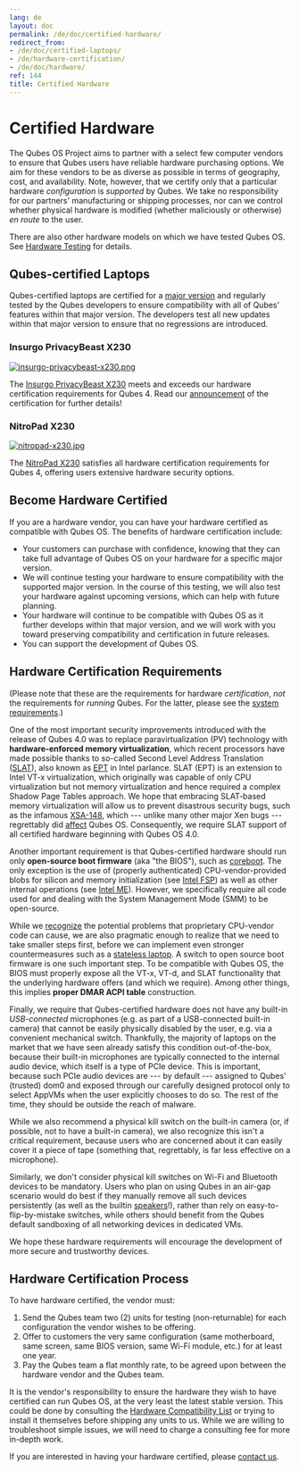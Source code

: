 ```yaml
---
lang: de
layout: doc
permalink: /de/doc/certified-hardware/
redirect_from:
- /de/doc/certified-laptops/
- /de/hardware-certification/
- /de/doc/hardware/
ref: 144
title: Certified Hardware
---
```


# Certified Hardware
<a id="certified-hardware"></a>

The Qubes OS Project aims to partner with a select few computer vendors to ensure that Qubes users have reliable hardware purchasing options.
We aim for these vendors to be as diverse as possible in terms of geography, cost, and availability.
Note, however, that we certify only that a particular hardware *configuration* is *supported* by Qubes.
We take no responsibility for our partners' manufacturing or shipping processes, nor can we control whether physical hardware is modified (whether maliciously or otherwise) *en route* to the user.

There are also other hardware models on which we have tested Qubes OS.
See [Hardware Testing] for details.

## Qubes-certified Laptops
<a id="qubes-certified-laptops"></a>

Qubes-certified laptops are certified for a [major version][version-scheme] and regularly tested by the Qubes developers to ensure compatibility with all of Qubes' features within that major version.
The developers test all new updates within that major version to ensure that no regressions are introduced.

### Insurgo PrivacyBeast X230
<a id="insurgo-privacybeast-x230"></a>

[![insurgo-privacybeast-x230.png](/attachment/site/insurgo-privacybeast-x230.png)][Insurgo PrivacyBeast X230]

The [Insurgo PrivacyBeast X230] meets and exceeds our hardware certification requirements for Qubes 4.
Read our [announcement][privacybeast announcement] of the certification for further details!

### NitroPad X230
<a id="nitropad-x230"></a>

[![nitropad-x230.jpg](/attachment/site/nitropad-x230.jpg)][NitroPad X230]

The [NitroPad X230] satisfies all hardware certification requirements for Qubes 4, offering users extensive hardware security options.

## Become Hardware Certified
<a id="become-hardware-certified"></a>

If you are a hardware vendor, you can have your hardware certified as compatible with Qubes OS.
The benefits of hardware certification include:

* Your customers can purchase with confidence, knowing that they can take full advantage of Qubes OS on your hardware for a specific major version.
* We will continue testing your hardware to ensure compatibility with the supported major version.
  In the course of this testing, we will also test your hardware against upcoming versions, which can help with future planning.
* Your hardware will continue to be compatible with Qubes OS as it further develops within that major version, and we will work with you toward preserving compatibility and certification in future releases.
* You can support the development of Qubes OS.

## Hardware Certification Requirements
<a id="hardware-certification-requirements"></a>

(Please note that these are the requirements for hardware *certification*, *not* the requirements for *running* Qubes.
For the latter, please see the [system requirements].)

One of the most important security improvements introduced with the release of Qubes 4.0 was to replace paravirtualization (PV) technology with **hardware-enforced memory virtualization**, which recent processors have made possible thanks to so-called Second Level Address Translation ([SLAT]), also known as [EPT][EPT-enabled CPUs] in Intel parlance.
SLAT (EPT) is an extension to Intel VT-x virtualization, which originally was capable of only CPU virtualization but not memory virtualization and hence required a complex Shadow Page Tables approach.
We hope that embracing SLAT-based memory virtualization will allow us to prevent disastrous security bugs, such as the infamous [XSA-148], which --- unlike many other major Xen bugs --- regrettably did [affect][QSB 22] Qubes OS.
Consequently, we require SLAT support of all certified hardware beginning with Qubes OS 4.0.

Another important requirement is that Qubes-certified hardware should run only **open-source boot firmware** (aka "the BIOS"), such as [coreboot].
The only exception is the use of (properly authenticated) CPU-vendor-provided blobs for silicon and memory initialization (see [Intel FSP]) as well as other internal operations (see [Intel ME]).
However, we specifically require all code used for and dealing with the System Management Mode (SMM) to be open-source.

While we [recognize][x86_harmful] the potential problems that proprietary CPU-vendor code can cause, we are also pragmatic enough to realize that we need to take smaller steps first, before we can implement even stronger countermeasures such as a [stateless laptop].
A switch to open source boot firmware is one such important step.
To be compatible with Qubes OS, the BIOS must properly expose all the VT-x, VT-d, and SLAT functionality that the underlying hardware offers (and which we require).
Among other things, this implies **proper DMAR ACPI table** construction.

Finally, we require that Qubes-certified hardware does not have any built-in _USB-connected_ microphones (e.g. as part of a USB-connected built-in camera) that cannot be easily physically disabled by the user, e.g. via a convenient mechanical switch.
Thankfully, the majority of laptops on the market that we have seen already satisfy this condition out-of-the-box, because their built-in microphones are typically connected to the internal audio device, which itself is a type of PCIe device.
This is important, because such PCIe audio devices are --- by default --- assigned to Qubes' (trusted) dom0 and exposed through our carefully designed protocol only to select AppVMs when the user explicitly chooses to do so.
The rest of the time, they should be outside the reach of malware.

While we also recommend a physical kill switch on the built-in camera (or, if possible, not to have a built-in camera), we also recognize this isn't a critical requirement, because users who are concerned about it can easily cover it a piece of tape (something that, regrettably, is far less effective on a microphone).

Similarly, we don't consider physical kill switches on Wi-Fi and Bluetooth devices to be mandatory.
Users who plan on using Qubes in an air-gap scenario would do best if they manually remove all such devices persistently (as well as the builtin [speakers][audio_modem]!), rather than rely on easy-to-flip-by-mistake switches, while others should benefit from the Qubes default sandboxing of all networking devices in dedicated VMs.

We hope these hardware requirements will encourage the development of more secure and trustworthy devices.

## Hardware Certification Process
<a id="hardware-certification-process"></a>

To have hardware certified, the vendor must:

1. Send the Qubes team two (2) units for testing (non-returnable) for each configuration the vendor wishes to be offering.
2. Offer to customers the very same configuration (same motherboard, same screen, same BIOS version, same Wi-Fi module, etc.) for at least one year.
3. Pay the Qubes team a flat monthly rate, to be agreed upon between the hardware vendor and the Qubes team.

It is the vendor's responsibility to ensure the hardware they wish to have certified can run Qubes OS, at the very least the latest stable version.
This could be done by consulting the [Hardware Compatibility List] or trying to install it themselves before shipping any units to us.
While we are willing to troubleshoot simple issues, we will need to charge a consulting fee for more in-depth work.

If you are interested in having your hardware certified, please [contact us].

[version-scheme]: /de/doc/version-scheme/
[Hardware Testing]: /de/doc/hardware-testing/
[stateless laptop]: https://blog.invisiblethings.org/2015/12/23/state_harmful.html
[Hardware Compatibility List]: /de/hcl/
[Hardware Certification]: #hardware-certification
[system requirements]: /de/doc/system-requirements/
[contact us]: mailto:business@qubes-os.org
[SLAT]: https://en.wikipedia.org/wiki/Second_Level_Address_Translation
[EPT-enabled CPUs]: https://ark.intel.com/Search/FeatureFilter?productType=processors&ExtendedPageTables=true&MarketSegment=Mobile
[XSA-148]: https://xenbits.xen.org/xsa/advisory-148.html
[QSB 22]: https://github.com/QubesOS/qubes-secpack/blob/master/QSBs/qsb-022-2015.txt
[pvh_ticket]: https://github.com/QubesOS/qubes-issues/issues/2185
[coreboot]: https://www.coreboot.org/
[Intel FSP]: https://firmware.intel.com/learn/fsp/about-intel-fsp
[Intel ME]: https://www.apress.com/9781430265719
[x86_harmful]: https://blog.invisiblethings.org/papers/2015/x86_harmful.pdf
[stateless laptop]: https://blog.invisiblethings.org/papers/2015/state_harmful.pdf
[audio_modem]: https://github.com/romanz/amodem/
[Insurgo PrivacyBeast X230]: https://insurgo.ca/produit/qubesos-certified-privacybeast_x230-reasonably-secured-laptop/
[privacybeast announcement]: /news/2019/07/18/insurgo-privacybeast-qubes-certification/
[NitroPad X230]: https://shop.nitrokey.com/shop/product/nitropad-x230-67